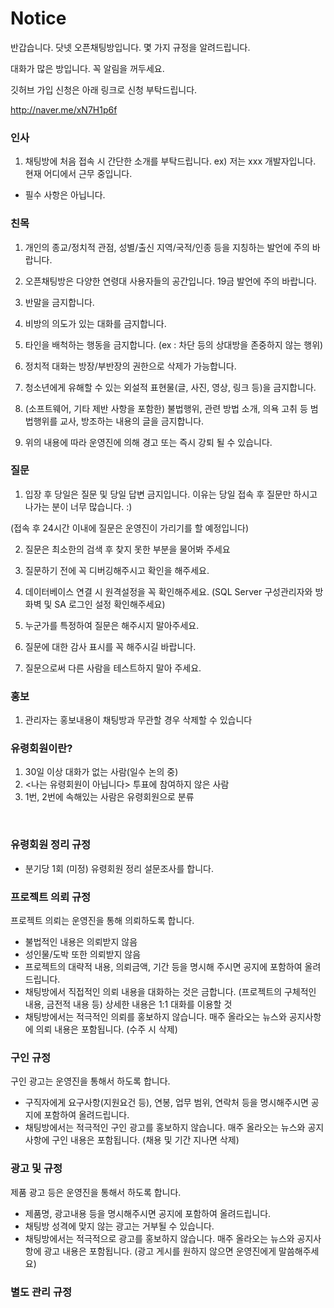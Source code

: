 # Notice

반갑습니다. 닷넷 오픈채팅방입니다. 몇 가지 규정을 알려드립니다.

대화가 많은 방입니다. 꼭 알림을 꺼두세요.

깃허브 가입 신청은 아래 링크로 신청 부탁드립니다.

http://naver.me/xN7H1p6f


### 인사

1. 채팅방에 처음 접속 시 간단한 소개를 부탁드립니다.
ex) 저는 xxx 개발자입니다. 현재 어디에서 근무 중입니다.
* 필수 사항은 아닙니다.

### 친목

1. 개인의 종교/정치적 관점, 성별/출신 지역/국적/인종 등을 지칭하는 발언에 주의 바랍니다.

2. 오픈채팅방은 다양한 연령대 사용자들의 공간입니다. 19금 발언에 주의 바랍니다.

3. 반말을 금지합니다.

4. 비방의 의도가 있는 대화를 금지합니다.

5. 타인을 배척하는 행동을 금지합니다. (ex : 차단 등의 상대방을 존중하지 않는 행위)

6. 정치적 대화는 방장/부반장의 권한으로 삭제가 가능합니다.

7. 청소년에게 유해할 수 있는 외설적 표현물(글, 사진, 영상, 링크 등)을 금지합니다.

8. (소프트웨어, 기타 제반 사항을 포함한) 불법행위, 관련 방법 소개, 의욕 고취 등 범법행위를 교사, 방조하는 내용의 글을 금지합니다.

7. 위의 내용에 따라 운영진에 의해 경고 또는 즉시 강퇴 될 수 있습니다.


### 질문
1. 입장 후 당일은 질문 및 당일 답변 금지입니다. 이유는 당일 접속 후 질문만 하시고 나가는 분이 너무 많습니다. :)

 (접속 후 24시간 이내에 질문은 운영진이 가리기를 할 예정입니다)

2. 질문은 최소한의 검색 후 찾지 못한 부분을 물어봐 주세요

3. 질문하기 전에 꼭 디버깅해주시고 확인을 해주세요.

4. 데이터베이스 연결 시 원격설정을 꼭 확인해주세요.
 (SQL Server 구성관리자와 방화벽 및 SA 로그인 설정 확인해주세요)

5. 누군가를 특정하여 질문은 해주시지 말아주세요.

6. 질문에 대한 감사 표시를 꼭 해주시길 바랍니다.

7. 질문으로써 다른 사람을 테스트하지 말아 주세요.


### 홍보

1. 관리자는 홍보내용이 채팅방과 무관할 경우 삭제할 수 있습니다

### 유령회원이란?
1. 30일 이상 대화가 없는 사람(일수 논의 중)
2. <나는 유령회원이 아닙니다> 투표에 참여하지 않은 사람
3. 1번, 2번에 속해있는 사람은 유령회원으로 분류

 
### 유령회원 정리 규정
* 분기당 1회 (미정) 유령회원 정리 설문조사를 합니다.

### 프로젝트 의뢰 규정
프로젝트 의뢰는 운영진을 통해 의뢰하도록 합니다.
* 불법적인 내용은 의뢰받지 않음
* 성인물/도박 또한 의뢰받지 않음
* 프로젝트의 대략적 내용, 의뢰금액, 기간 등을 명시해 주시면 공지에 포함하여 올려드립니다.
* 채팅방에서 직접적인 의뢰 내용을 대화하는 것은 금합니다. (프로젝트의 구체적인 내용, 금전적 내용 등) 상세한 내용은 1:1 대화를 이용할 것
* 채팅방에서는 적극적인 의뢰를 홍보하지 않습니다. 매주 올라오는 뉴스와 공지사항에 의뢰 내용은 포함됩니다. (수주 시 삭제)
 
### 구인 규정
구인 광고는 운영진을 통해서 하도록 합니다.
* 구직자에게 요구사항(지원요건 등), 연봉, 업무 범위, 연락처 등을 명시해주시면 공지에 포함하여 올려드립니다.
* 채팅방에서는 적극적인 구인 광고를 홍보하지 않습니다. 매주 올라오는 뉴스와 공지사항에 구인 내용은 포함됩니다. (채용 및 기간 지나면 삭제)
 
### 광고 및 규정
제품 광고 등은 운영진을 통해서 하도록 합니다.
* 제품명, 광고내용 등을 명시해주시면 공지에 포함하여 올려드립니다.
* 채팅방 성격에 맞지 않는 광고는 거부될 수 있습니다.
* 채팅방에서는 적극적으로 광고를 홍보하지 않습니다. 매주 올라오는 뉴스와 공지사항에 광고 내용은 포함됩니다. (광고 게시를 원하지 않으면 운영진에게 말씀해주세요)
 

### 별도 관리 규정

